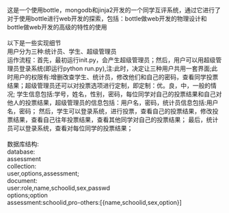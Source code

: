 这是一个使用bottle，mongodb和jinja2开发的一个同学互评系统，通过它进行了对于使用bottle进行web开发的探索，包括：bottle做web开发的物理设计和bottle做web开发的高级的特性的使用<br/>
<br/>
以下是一些实现细节<br/>
用户分为三种:统计员、学生、超级管理员<br/>
运作流程：首先，最初运行init.py，会产生超级管理员；然后，用户可以用超级管理员登录系统(即运行python run.py),注:此时，决定让三种用户共用一套界面;此时用户的权限有:增删改查学生、统计员，修改他们和自己的密码，查看同学投票结果；超级管理员还可以对投票选项进行定制，即定制：优。良，中，一般的情况;
学生信息包括:学号，姓名，性别，密码，每位同学对自己的投票结果和自己对他人的投票结果，超级管理员的信息包括：用户名，密码，统计员信息包括:用户名，密码；
然后，学生可以登录系统，进行投票，查看自己的投票结果，修改投票结果，查看自己往年投票结果，查看其他同学对自己的投票结果；
最后，统计员可以登录系统，查看对每位同学的投票结果；<br/>
<br/>
数据库结构:<br/>
database:<br/>
    assessment<br/>
collection:<br/>
    user,options,assessment;<br/>
document:<br/>
    user:role,name,schoolid,sex,passwd<br/>
    options;option<br/>
    assessment:schoolid,pro-others:[{name,schoolid,sex,option}]<br/>
